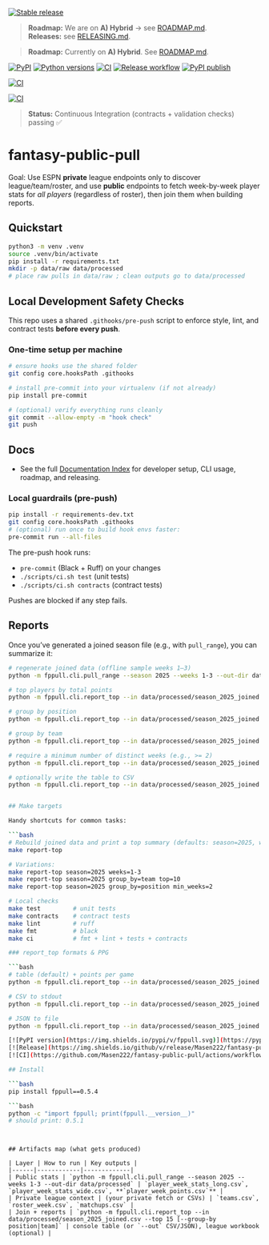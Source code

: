 [![Stable release](https://img.shields.io/badge/stable-v1.0.0-brightgreen)](https://github.com/Masen222/fantasy-public-pull/releases/tag/v1.0.0)

> **Roadmap:** We are on **A) Hybrid** → see [ROADMAP.md](./ROADMAP.md).  
> **Releases:** see [RELEASING.md](./RELEASING.md).


> **Roadmap:** Currently on **A) Hybrid**. See [ROADMAP.md](./ROADMAP.md).

[![PyPI](https://img.shields.io/pypi/v/fppull.svg)](https://pypi.org/project/fppull/)
[![Python versions](https://img.shields.io/pypi/pyversions/fppull)](https://pypi.org/project/fppull/)
[![CI](https://github.com/Masen222/fantasy-public-pull/actions/workflows/ci.yml/badge.svg)](https://github.com/Masen222/fantasy-public-pull/actions/workflows/ci.yml)
[![Release workflow](https://github.com/Masen222/fantasy-public-pull/actions/workflows/release-on-tag.yml/badge.svg)](https://github.com/Masen222/fantasy-public-pull/actions/workflows/release-on-tag.yml)
[![PyPI publish](https://github.com/Masen222/fantasy-public-pull/actions/workflows/publish-pypi.yml/badge.svg)](https://github.com/Masen222/fantasy-public-pull/actions/workflows/publish-pypi.yml)

[![CI](https://github.com/Masen222/fantasy-public-pull/actions/workflows/ci.yml/badge.svg)](https://github.com/Masen222/fantasy-public-pull/actions/workflows/ci.yml)

[![CI](https://github.com/Masen222/fantasy-public-pull/actions/workflows/ci.yml/badge.svg)](https://github.com/Masen222/fantasy-public-pull/actions/workflows/ci.yml)

> **Status:** Continuous Integration (contracts + validation checks) passing ✅

# fantasy-public-pull

Goal: Use ESPN **private** league endpoints only to discover league/team/roster, and use **public** endpoints to fetch week-by-week player stats for *all players* (regardless of roster), then join them when building reports.

## Quickstart
```bash
python3 -m venv .venv
source .venv/bin/activate
pip install -r requirements.txt
mkdir -p data/raw data/processed
# place raw pulls in data/raw ; clean outputs go to data/processed
```

## Local Development Safety Checks

This repo uses a shared `.githooks/pre-push` script to enforce style, lint, and contract tests **before every push**.

### One-time setup per machine
```bash
# ensure hooks use the shared folder
git config core.hooksPath .githooks

# install pre-commit into your virtualenv (if not already)
pip install pre-commit

# (optional) verify everything runs cleanly
git commit --allow-empty -m "hook check"
git push
```

## Docs

- See the full [Documentation Index](./docs/README.md) for developer setup, CLI usage, roadmap, and releasing.


### Local guardrails (pre-push)
```bash
pip install -r requirements-dev.txt
git config core.hooksPath .githooks
# (optional) run once to build hook envs faster:
pre-commit run --all-files
```

The pre-push hook runs:
- `pre-commit` (Black + Ruff) on your changes  
- `./scripts/ci.sh test` (unit tests)  
- `./scripts/ci.sh contracts` (contract tests)  

Pushes are blocked if any step fails.
## Reports

Once you’ve generated a joined season file (e.g., with `pull_range`), you can summarize it:

```bash
# regenerate joined data (offline sample weeks 1–3)
python -m fppull.cli.pull_range --season 2025 --weeks 1-3 --out-dir data/processed

# top players by total points
python -m fppull.cli.report_top --in data/processed/season_2025_joined.csv --top 15

# group by position
python -m fppull.cli.report_top --in data/processed/season_2025_joined.csv --group-by position --top 10

# group by team
python -m fppull.cli.report_top --in data/processed/season_2025_joined.csv --group-by team --top 10

# require a minimum number of distinct weeks (e.g., >= 2)
python -m fppull.cli.report_top --in data/processed/season_2025_joined.csv --group-by player --min-weeks 2 --top 20

# optionally write the table to CSV
python -m fppull.cli.report_top --in data/processed/season_2025_joined.csv --group-by team --out data/processed/top_teams.csv


## Make targets

Handy shortcuts for common tasks:

```bash
# Rebuild joined data and print a top summary (defaults: season=2025, weeks=1-3)
make report-top

# Variations:
make report-top season=2025 weeks=1-3
make report-top season=2025 group_by=team top=10
make report-top season=2025 group_by=position min_weeks=2

# Local checks
make test         # unit tests
make contracts    # contract tests
make lint         # ruff
make fmt          # black
make ci           # fmt + lint + tests + contracts

### report_top formats & PPG

```bash
# table (default) + points per game
python -m fppull.cli.report_top --in data/processed/season_2025_joined.csv --top 10 --ppg

# CSV to stdout
python -m fppull.cli.report_top --in data/processed/season_2025_joined.csv --format csv --top 10

# JSON to file
python -m fppull.cli.report_top --in data/processed/season_2025_joined.csv --format json --ppg --top 10 --out data/processed/top10.json

[![PyPI version](https://img.shields.io/pypi/v/fppull.svg)](https://pypi.org/project/fppull/)
[![Release](https://img.shields.io/github/v/release/Masen222/fantasy-public-pull?display_name=tag)](https://github.com/Masen222/fantasy-public-pull/releases)
[![CI](https://github.com/Masen222/fantasy-public-pull/actions/workflows/ci.yml/badge.svg)](https://github.com/Masen222/fantasy-public-pull/actions/workflows/ci.yml)

## Install

```bash
pip install fppull==0.5.4

```bash
python -c "import fppull; print(fppull.__version__)"
# should print: 0.5.1
```
```


## Artifacts map (what gets produced)

| Layer | How to run | Key outputs |
|------|------------|-------------|
| Public stats | `python -m fppull.cli.pull_range --season 2025 --weeks 1-3 --out-dir data/processed` | `player_week_stats_long.csv`, `player_week_stats_wide.csv`, **`player_week_points.csv`** |
| Private league context | (your private fetch or CSVs) | `teams.csv`, `roster_week.csv`, `matchups.csv` |
| Join + reports | `python -m fppull.cli.report_top --in data/processed/season_2025_joined.csv --top 15 [--group-by position|team]` | console table (or `--out` CSV/JSON), league workbook (optional) |
